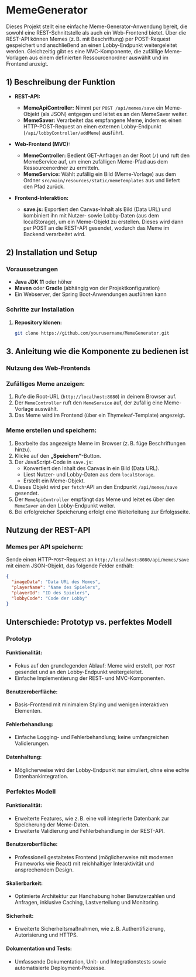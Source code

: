 # MemeGenerator

Dieses Projekt stellt eine einfache Meme-Generator-Anwendung bereit, die sowohl eine REST-Schnittstelle als auch ein Web-Frontend bietet. Über die REST-API können Memes (z. B. mit Beschriftung) per POST-Request gespeichert und anschließend an einen Lobby-Endpunkt weitergeleitet werden. Gleichzeitig gibt es eine MVC-Komponente, die zufällige Meme-Vorlagen aus einem definierten Ressourcenordner auswählt und im Frontend anzeigt.

## 1) Beschreibung der Funktion

- **REST-API:**  
  - **MemeApiController:** Nimmt per `POST /api/memes/save` ein Meme-Objekt (als JSON) entgegen und leitet es an den MemeSaver weiter.
  - **MemeSaver:** Verarbeitet das empfangene Meme, indem es einen HTTP-POST-Request an einen externen Lobby-Endpunkt (`/api/lobbyController/addMeme`) ausführt.
  
- **Web-Frontend (MVC):**  
  - **MemeController:** Bedient GET-Anfragen an der Root (`/`) und ruft den MemeService auf, um einen zufälligen Meme-Pfad aus dem Ressourcenordner zu ermitteln.
  - **MemeService:** Wählt zufällig ein Bild (Meme-Vorlage) aus dem Ordner `src/main/resources/static/memeTemplates` aus und liefert den Pfad zurück.

- **Frontend-Interaktion:**  
  - **save.js:** Exportiert den Canvas-Inhalt als Bild (Data URL) und kombiniert ihn mit Nutzer- sowie Lobby-Daten (aus dem localStorage), um ein Meme-Objekt zu erstellen. Dieses wird dann per POST an die REST-API gesendet, wodurch das Meme im Backend verarbeitet wird.

## 2) Installation und Setup

### Voraussetzungen
- **Java JDK 11** oder höher
- **Maven** oder **Gradle** (abhängig von der Projektkonfiguration)
- Ein Webserver, der Spring Boot-Anwendungen ausführen kann

### Schritte zur Installation
1. **Repository klonen:**  
   ```bash
   git clone https://github.com/yourusername/MemeGenerator.git

## 3. Anleitung wie die Komponente zu bedienen ist
### Nutzung des Web-Frontends

### Zufälliges Meme anzeigen:
1. Rufe die Root-URL (`http://localhost:8080`) in deinem Browser auf.
2. Der `MemeController` ruft den `MemeService` auf, der zufällig eine Meme-Vorlage auswählt.
3. Das Meme wird im Frontend (über ein Thymeleaf-Template) angezeigt.

### Meme erstellen und speichern:
1. Bearbeite das angezeigte Meme im Browser (z. B. füge Beschriftungen hinzu).
2. Klicke auf den **„Speichern“**-Button.
3. Der JavaScript-Code in `save.js`:
   - Konvertiert den Inhalt des Canvas in ein Bild (Data URL).
   - Liest Nutzer- und Lobby-Daten aus dem `localStorage`.
   - Erstellt ein Meme-Objekt.
4. Dieses Objekt wird per `fetch`-API an den Endpunkt `/api/memes/save` gesendet.
5. Der `MemeApiController` empfängt das Meme und leitet es über den `MemeSaver` an den Lobby-Endpunkt weiter.
6. Bei erfolgreicher Speicherung erfolgt eine Weiterleitung zur Erfolgsseite.

## Nutzung der REST-API

### Memes per API speichern:
Sende einen HTTP-`POST`-Request an `http://localhost:8080/api/memes/save` mit einem JSON-Objekt, das folgende Felder enthält:

```json
{
  "imageData": "Data URL des Memes",
  "playerName": "Name des Spielers",
  "playerId": "ID des Spielers",
  "lobbyCode": "Code der Lobby"
}
```

## Unterschiede: Prototyp vs. perfektes Modell

### Prototyp

#### Funktionalität:
- Fokus auf den grundlegenden Ablauf: Meme wird erstellt, per `POST` gesendet und an den Lobby-Endpunkt weitergeleitet.
- Einfache Implementierung der REST- und MVC-Komponenten.

#### Benutzeroberfläche:
- Basis-Frontend mit minimalem Styling und wenigen interaktiven Elementen.

#### Fehlerbehandlung:
- Einfache Logging- und Fehlerbehandlung; keine umfangreichen Validierungen.

#### Datenhaltung:
- Möglicherweise wird der Lobby-Endpunkt nur simuliert, ohne eine echte Datenbankintegration.

### Perfektes Modell

#### Funktionalität:
- Erweiterte Features, wie z. B. eine voll integrierte Datenbank zur Speicherung der Meme-Daten.
- Erweiterte Validierung und Fehlerbehandlung in der REST-API.

#### Benutzeroberfläche:
- Professionell gestaltetes Frontend (möglicherweise mit modernen Frameworks wie React) mit reichhaltiger Interaktivität und ansprechendem Design.

#### Skalierbarkeit:
- Optimierte Architektur zur Handhabung hoher Benutzerzahlen und Anfragen, inklusive Caching, Lastverteilung und Monitoring.

#### Sicherheit:
- Erweiterte Sicherheitsmaßnahmen, wie z. B. Authentifizierung, Autorisierung und HTTPS.

#### Dokumentation und Tests:
- Umfassende Dokumentation, Unit- und Integrationstests sowie automatisierte Deployment-Prozesse.

